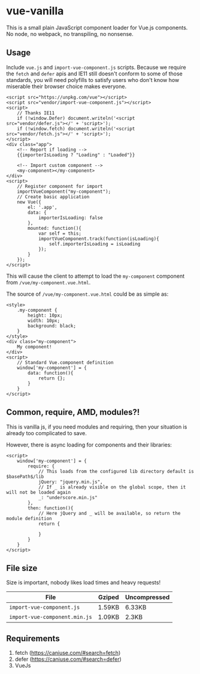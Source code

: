 vue-vanilla
===============

This is a small plain JavaScript component loader for Vue.js components. No node, no webpack, no transpiling, no 
nonsense.

Usage
---------------

Include `vue.js` and `import-vue-component.js` scripts. Because we require the `fetch` and `defer` apis and IE11 still
doesn't conform to some of those standards, you will need polyfills to satisfy users who don't know how miserable their 
browser choice makes everyone.

    <script src="https://unpkg.com/vue"></script>
    <script src="vendor/import-vue-component.js"></script>
    <script>
        // Thanks IE11
        if (!window.Defer) document.writeln('<script src="vendor/defer.js"></' + 'script>');
        if (!window.fetch) document.writeln('<script src="vendor/fetch.js"></' + 'script>');
    </script>
    <div class="app">
        <!-- Report if loading -->
        {{importerIsLoading ? "Loading" : "Loaded"}}
        
        <!-- Import custom component -->
        <my-component></my-component>
    </div>
    <script>
        // Register component for import
        importVueComponent("my-component");
        // Create basic application
        new Vue({
            el: '.app',
            data: {
                importerIsLoading: false
            },
            mounted: function(){
                var self = this;
                importVueComponent.track(function(isLoading){
                    self.importerIsLoading = isLoading
                });
            }
        });
    </script>
    
This will cause the client to attempt to load the `my-component` component from `/vue/my-component.vue.html`.

The source of `/vue/my-component.vue.html` could be as simple as:

    <style>
        .my-component {
            height: 10px;
            width: 10px;
            background: black;
        }
    </style>
    <div class="my-component">
        My component!
    </div>
    <script>
        // Standard Vue.component definition
        window['my-component'] = {
            data: function(){
                return {};
            }
        }
    </script>
    
Common, require, AMD, modules?!
---------------

This is vanilla js, if you need modules and requiring, then your situation is already too complicated to save.

However, there is async loading for components and their libraries:

    <script>
        window['my-component'] = {
            require: {
                // This loads from the configured lib directory default is $basePath$/lib
                jQuery: "jquery.min.js",
                // If _ is already visible on the global scope, then it will not be loaded again
                _: "underscore.min.js"
            },
            then: function(){
                // Here jQuery and _ will be available, so return the module definition
                return {
                
                }
            }
        }
    </script>

File size
----------------

Size is important, nobody likes load times and heavy requests!

| File                          | Gziped | Uncompressed |
|-------------------------------|--------|--------------|
| `import-vue-component.js`     | 1.59KB | 6.33KB       |
| `import-vue-component.min.js` | 1.09KB | 2.3KB        |

Requirements
----------------

  1. fetch (https://caniuse.com/#search=fetch)
  2. defer (https://caniuse.com/#search=defer)
  3. VueJs
